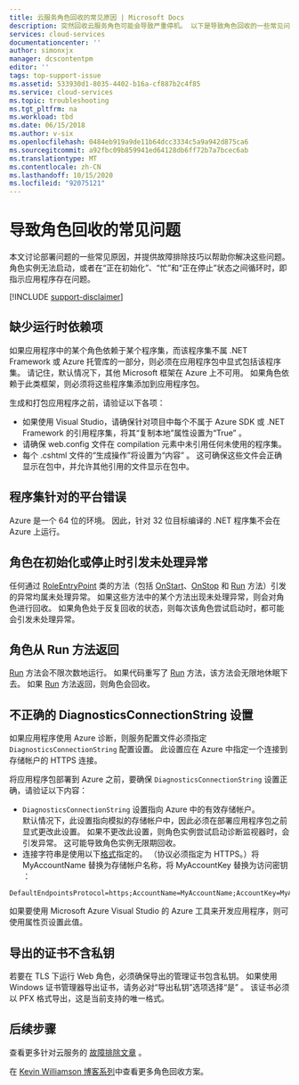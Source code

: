 ```yaml
---
title: 云服务角色回收的常见原因 | Microsoft Docs
description: 突然回收云服务角色可能会导致严重停机。 以下是导致角色回收的一些常见问题，解决这些问题将有助于减少停机。
services: cloud-services
documentationcenter: ''
author: simonxjx
manager: dcscontentpm
editor: ''
tags: top-support-issue
ms.assetid: 533930d1-8035-4402-b16a-cf887b2c4f85
ms.service: cloud-services
ms.topic: troubleshooting
ms.tgt_pltfrm: na
ms.workload: tbd
ms.date: 06/15/2018
ms.author: v-six
ms.openlocfilehash: 0484eb919a9de11b64dcc3334c5a9a942d875ca6
ms.sourcegitcommit: a92fbc09b859941ed64128db6ff72b7a7bcec6ab
ms.translationtype: MT
ms.contentlocale: zh-CN
ms.lasthandoff: 10/15/2020
ms.locfileid: "92075121"
---
```

# <a name="common-issues-that-cause-roles-to-recycle"></a>导致角色回收的常见问题
本文讨论部署问题的一些常见原因，并提供故障排除技巧以帮助你解决这些问题。 角色实例无法启动，或者在“正在初始化”、“忙”和“正在停止”状态之间循环时，即指示应用程序存在问题。

[!INCLUDE [support-disclaimer](../../includes/support-disclaimer.md)]

## <a name="missing-runtime-dependencies"></a>缺少运行时依赖项
如果应用程序中的某个角色依赖于某个程序集，而该程序集不属 .NET Framework 或 Azure 托管库的一部分，则必须在应用程序包中显式包括该程序集。 请记住，默认情况下，其他 Microsoft 框架在 Azure 上不可用。 如果角色依赖于此类框架，则必须将这些程序集添加到应用程序包。

生成和打包应用程序之前，请验证以下各项：

* 如果使用 Visual Studio，请确保针对项目中每个不属于 Azure SDK 或 .NET Framework 的引用程序集，将其“复制本地”属性设置为“True”   。
* 请确保 web.config 文件在 compilation 元素中未引用任何未使用的程序集。
* 每个 .cshtml 文件的“生成操作”将设置为“内容”   。 这可确保这些文件会正确显示在包中，并允许其他引用的文件显示在包中。

## <a name="assembly-targets-wrong-platform"></a>程序集针对的平台错误
Azure 是一个 64 位的环境。 因此，针对 32 位目标编译的 .NET 程序集不会在 Azure 上运行。

## <a name="role-throws-unhandled-exceptions-while-initializing-or-stopping"></a>角色在初始化或停止时引发未处理异常
任何通过 [RoleEntryPoint] 类的方法（包括 [OnStart]、[OnStop] 和 [Run] 方法）引发的异常均属未处理异常。 如果这些方法中的某个方法出现未处理异常，则会对角色进行回收。 如果角色处于反复回收的状态，则每次该角色尝试启动时，都可能会引发未处理异常。

## <a name="role-returns-from-run-method"></a>角色从 Run 方法返回
[Run] 方法会不限次数地运行。 如果代码重写了 [Run] 方法，该方法会无限地休眠下去。 如果 [Run] 方法返回，则角色会回收。

## <a name="incorrect-diagnosticsconnectionstring-setting"></a>不正确的 DiagnosticsConnectionString 设置
如果应用程序使用 Azure 诊断，则服务配置文件必须指定 `DiagnosticsConnectionString` 配置设置。 此设置应在 Azure 中指定一个连接到存储帐户的 HTTPS 连接。

将应用程序包部署到 Azure 之前，要确保 `DiagnosticsConnectionString` 设置正确，请验证以下内容：  

* `DiagnosticsConnectionString` 设置指向 Azure 中的有效存储帐户。  
  默认情况下，此设置指向模拟的存储帐户中，因此必须在部署应用程序包之前显式更改此设置。 如果不更改此设置，则角色实例尝试启动诊断监视器时，会引发异常。 这可能导致角色实例无限期回收。
* 连接字符串是使用以下[格式](../storage/common/storage-configure-connection-string.md)指定的。 （协议必须指定为 HTTPS。）将 MyAccountName 替换为存储帐户名称，将 MyAccountKey 替换为访问密钥   ：    

```console
DefaultEndpointsProtocol=https;AccountName=MyAccountName;AccountKey=MyAccountKey
```

  如果要使用 Microsoft Azure Visual Studio 的 Azure 工具来开发应用程序，则可使用属性页设置此值。

## <a name="exported-certificate-does-not-include-private-key"></a>导出的证书不含私钥
若要在 TLS 下运行 Web 角色，必须确保导出的管理证书包含私钥。 如果使用 Windows 证书管理器导出证书，请务必对“导出私钥”选项选择“是”    。 该证书必须以 PFX 格式导出，这是当前支持的唯一格式。

## <a name="next-steps"></a>后续步骤
查看更多针对云服务的 [故障排除文章](../index.yml?product=cloud-services&tag=top-support-issue) 。

在 [Kevin Williamson 博客系列](/archive/blogs/kwill/windows-azure-paas-compute-diagnostics-data)中查看更多角色回收方案。

[RoleEntryPoint]: /previous-versions/azure/reference/ee758619(v=azure.100)
[OnStart]: /previous-versions/azure/reference/ee772851(v=azure.100)
[OnStop]: /previous-versions/azure/reference/ee772844(v=azure.100)
[Run]: /previous-versions/azure/reference/ee772746(v=azure.100)